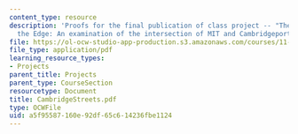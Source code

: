 ```yaml
---
content_type: resource
description: 'Proofs for the final publication of class project -- "The Future of
  the Edge: An examination of the intersection of MIT and Cambridgeport"'
file: https://ol-ocw-studio-app-production.s3.amazonaws.com/courses/11-332j-urban-design-fall-2003/a5f95587160e92df65c614236fbe1124_CambridgeStreets.pdf
file_type: application/pdf
learning_resource_types:
- Projects
parent_title: Projects
parent_type: CourseSection
resourcetype: Document
title: CambridgeStreets.pdf
type: OCWFile
uid: a5f95587-160e-92df-65c6-14236fbe1124
---
```

